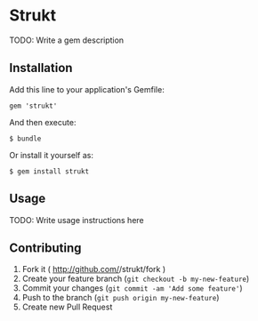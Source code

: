 # Strukt

TODO: Write a gem description

## Installation

Add this line to your application's Gemfile:

    gem 'strukt'

And then execute:

    $ bundle

Or install it yourself as:

    $ gem install strukt

## Usage

TODO: Write usage instructions here

## Contributing

1. Fork it ( http://github.com/<my-github-username>/strukt/fork )
2. Create your feature branch (`git checkout -b my-new-feature`)
3. Commit your changes (`git commit -am 'Add some feature'`)
4. Push to the branch (`git push origin my-new-feature`)
5. Create new Pull Request
